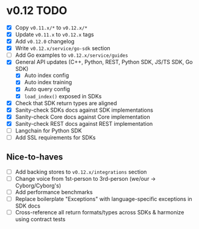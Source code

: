 # v0.12 TODO

- [X] Copy `v0.11.x/*` to `v0.12.x/*`
- [X] Update `v0.11.x` to `v0.12.x` tags
- [X] Add `v0.12.0` changelog
- [X] Write `v0.12.x/service/go-sdk` section
- [ ] Add Go examples to `v0.12.x/service/guides`
- [X] General API updates (C++, Python, REST, Python SDK, JS/TS SDK, Go SDK)
    - [X] Auto index config
    - [X] Auto index training
    - [X] Auto query config
    - [X] `load_index()` exposed in SDKs
- [X] Check that SDK return types are aligned
- [X] Sanity-check SDKs docs against SDK implementations
- [X] Sanity-check Core docs against Core implementation
- [X] Sanity-check REST docs against REST implementation
- [ ] Langchain for Python SDK
- [ ] Add SSL requirements for SDKs

## Nice-to-haves

- [ ] Add backing stores to `v0.12.x/integrations` section
- [ ] Change voice from 1st-person to 3rd-person (we/our -> Cyborg/Cyborg's)
- [ ] Add performance benchmarks
- [ ] Replace boilerplate "Exceptions" with language-specific exceptions in SDK docs
- [ ] Cross-reference all return formats/types across SDKs & harmonize using contract tests